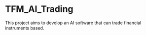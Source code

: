 # TFM_AI_Trading
This project aims to develop an AI software that can trade financial instruments based.
